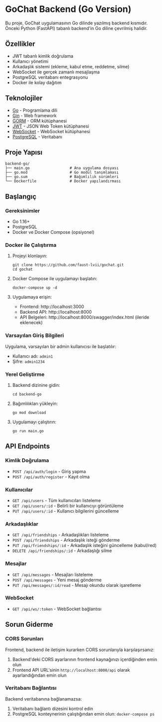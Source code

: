 # GoChat Backend (Go Version)

Bu proje, GoChat uygulamasının Go dilinde yazılmış backend kısmıdır. Önceki Python (FastAPI) tabanlı backend'in Go diline çevrilmiş halidir.

## Özellikler

- JWT tabanlı kimlik doğrulama
- Kullanıcı yönetimi
- Arkadaşlık sistemi (ekleme, kabul etme, reddetme, silme)
- WebSocket ile gerçek zamanlı mesajlaşma
- PostgreSQL veritabanı entegrasyonu
- Docker ile kolay dağıtım

## Teknolojiler

- [Go](https://golang.org/) - Programlama dili
- [Gin](https://github.com/gin-gonic/gin) - Web framework
- [GORM](https://gorm.io/) - ORM kütüphanesi
- [JWT](https://github.com/golang-jwt/jwt) - JSON Web Token kütüphanesi
- [WebSocket](https://github.com/gorilla/websocket) - WebSocket kütüphanesi
- [PostgreSQL](https://www.postgresql.org/) - Veritabanı

## Proje Yapısı

```
backend-go/
├── main.go                  # Ana uygulama dosyası
├── go.mod                   # Go modül tanımlaması
├── go.sum                   # Bağımlılık sürümleri
└── Dockerfile               # Docker yapılandırması
```

## Başlangıç

### Gereksinimler

- Go 1.16+
- PostgreSQL
- Docker ve Docker Compose (opsiyonel)

### Docker ile Çalıştırma

1. Projeyi klonlayın:
   ```
   git clone https://github.com/faust-lvii/gochat.git
   cd gochat
   ```

2. Docker Compose ile uygulamayı başlatın:
   ```
   docker-compose up -d
   ```

3. Uygulamaya erişin:
   - Frontend: http://localhost:3000
   - Backend API: http://localhost:8000
   - API Belgeleri: http://localhost:8000/swagger/index.html (ileride eklenecek)

### Varsayılan Giriş Bilgileri

Uygulama, varsayılan bir admin kullanıcısı ile başlatılır:
- Kullanıcı adı: `admin1`
- Şifre: `admin1234`

### Yerel Geliştirme

1. Backend dizinine gidin:
   ```
   cd backend-go
   ```

2. Bağımlılıkları yükleyin:
   ```
   go mod download
   ```

3. Uygulamayı çalıştırın:
   ```
   go run main.go
   ```

## API Endpoints

### Kimlik Doğrulama
- `POST /api/auth/login` - Giriş yapma
- `POST /api/auth/register` - Kayıt olma

### Kullanıcılar
- `GET /api/users` - Tüm kullanıcıları listeleme
- `GET /api/users/:id` - Belirli bir kullanıcıyı görüntüleme
- `PUT /api/users/:id` - Kullanıcı bilgilerini güncelleme

### Arkadaşlıklar
- `GET /api/friendships` - Arkadaşlıkları listeleme
- `POST /api/friendships` - Arkadaşlık isteği gönderme
- `PUT /api/friendships/:id` - Arkadaşlık isteğini güncelleme (kabul/red)
- `DELETE /api/friendships/:id` - Arkadaşlığı silme

### Mesajlar
- `GET /api/messages` - Mesajları listeleme
- `POST /api/messages` - Yeni mesaj gönderme
- `PUT /api/messages/:id/read` - Mesajı okundu olarak işaretleme

### WebSocket
- `GET /api/ws/:token` - WebSocket bağlantısı

## Sorun Giderme

### CORS Sorunları
Frontend, backend ile iletişim kurarken CORS sorunlarıyla karşılaşırsanız:
1. Backend'deki CORS ayarlarının frontend kaynağınızı içerdiğinden emin olun
2. Frontend API URL'sinin `http://localhost:8000/api` olarak ayarlandığından emin olun

### Veritabanı Bağlantısı
Backend veritabanına bağlanamazsa:
1. Veritabanı bağlantı dizesini kontrol edin
2. PostgreSQL konteynerinin çalıştığından emin olun: `docker-compose ps`
